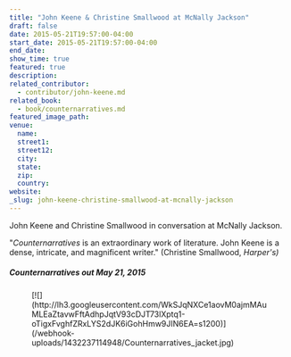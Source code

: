 ```yaml
---
title: "John Keene & Christine Smallwood at McNally Jackson"
draft: false
date: 2015-05-21T19:57:00-04:00
start_date: 2015-05-21T19:57:00-04:00
end_date:
show_time: true
featured: true
description:
related_contributor:
  - contributor/john-keene.md
related_book:
  - book/counternarratives.md
featured_image_path:
venue:
  name:
  street1:
  street12:
  city:
  state:
  zip:
  country:
website:
_slug: john-keene-christine-smallwood-at-mcnally-jackson
---
```


John Keene and Christine Smallwood in conversation at McNally Jackson.

"_Counternarratives_ is an extraordinary work of literature. John Keene is a dense, intricate, and magnificent writer." (Christine Smallwood, _Harper's)_

##### Counternarratives out May 21, 2015

<figure data-type="image">[![](http://lh3.googleusercontent.com/WkSJqNXCe1aovM0ajmMAuMLEaZtavwFftAdhpJqtV93cDJT73lXptq1-oTigxFvghfZRxLYS2dJK6iGohHmw9JIN6EA=s1200)](/webhook-uploads/1432237114948/Counternarratives_jacket.jpg)</figure>

